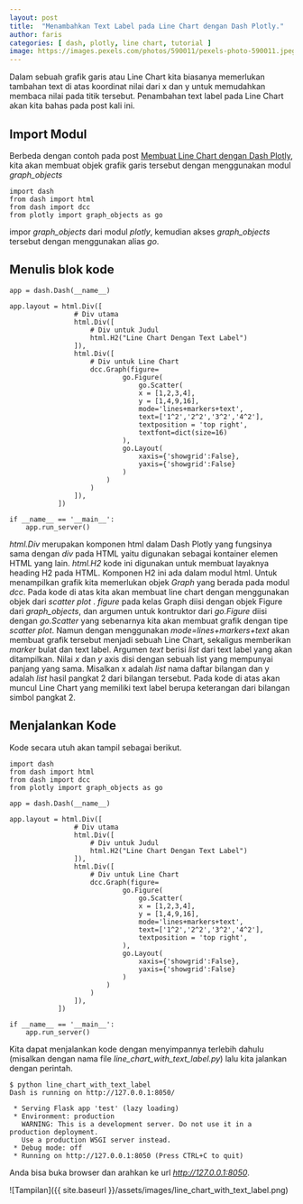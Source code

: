 ```yaml
---
layout: post
title:  "Menambahkan Text Label pada Line Chart dengan Dash Plotly."
author: faris
categories: [ dash, plotly, line chart, tutorial ]
image: https://images.pexels.com/photos/590011/pexels-photo-590011.jpeg
---
```

Dalam sebuah grafik garis atau Line Chart kita biasanya memerlukan tambahan text di atas koordinat nilai dari x dan y untuk memudahkan membaca nilai pada titik tersebut. Penambahan text label pada Line Chart akan kita bahas pada post kali ini.

## Import Modul

Berbeda dengan contoh pada post [Membuat Line Chart dengan Dash Plotly](https://farispriadi.github.io/dash-text-label-in-line-chart/), kita akan membuat objek grafik garis tersebut dengan menggunakan modul *graph_objects*

```
import dash
from dash import html
from dash import dcc
from plotly import graph_objects as go

```

impor *graph_objects* dari modul *plotly*, kemudian akses *graph_objects* tersebut dengan menggunakan alias *go*.


## Menulis blok kode

```
app = dash.Dash(__name__)

app.layout = html.Div([
				# Div utama
				html.Div([
					# Div untuk Judul
					html.H2("Line Chart Dengan Text Label")
				]),
				html.Div([
					# Div untuk Line Chart
					dcc.Graph(figure=
							go.Figure(
								go.Scatter(
								x = [1,2,3,4],
								y = [1,4,9,16],
								mode='lines+markers+text',
								text=['1^2','2^2','3^2','4^2'],
								textposition = 'top right',
								textfont=dict(size=16)
							),
							go.Layout(
								xaxis={'showgrid':False},
								yaxis={'showgrid':False}
							)
						)
					)
				]),
			])

if __name__ == '__main__':
	app.run_server()

```

*html.Div* merupakan komponen html dalam Dash Plotly yang fungsinya sama dengan *div* pada HTML yaitu digunakan sebagai kontainer elemen HTML yang lain. *html.H2* kode ini digunakan untuk membuat layaknya heading H2 pada HTML. Komponen H2 ini ada dalam modul html. Untuk menampilkan grafik kita memerlukan objek *Graph* yang berada pada modul *dcc*. Pada kode di atas kita akan membuat line chart dengan menggunakan objek dari *scatter plot* . *figure* pada kelas Graph diisi dengan objek Figure dari *graph_objects*, dan argumen untuk kontruktor dari *go.Figure* diisi dengan *go.Scatter* yang sebenarnya kita akan membuat grafik dengan tipe *scatter plot*. Namun dengan menggunakan *mode=lines+markers+text* akan membuat grafik tersebut menjadi sebuah Line Chart, sekaligus memberikan *marker* bulat dan text label. Argumen *text* berisi *list* dari text label yang akan ditampilkan. Nilai *x* dan *y* axis disi dengan sebuah list yang mempunyai panjang yang sama. Misalkan x adalah *list* nama daftar bilangan dan y adalah *list* hasil pangkat 2 dari bilangan tersebut. Pada kode di atas akan muncul Line Chart yang memiliki text label berupa keterangan dari bilangan simbol pangkat 2.

## Menjalankan Kode

Kode secara utuh akan tampil sebagai berikut.

```
import dash
from dash import html
from dash import dcc
from plotly import graph_objects as go

app = dash.Dash(__name__)

app.layout = html.Div([
				# Div utama
				html.Div([
					# Div untuk Judul
					html.H2("Line Chart Dengan Text Label")
				]),
				html.Div([
					# Div untuk Line Chart
					dcc.Graph(figure=
							go.Figure(
								go.Scatter(
								x = [1,2,3,4],
								y = [1,4,9,16],
								mode='lines+markers+text',
								text=['1^2','2^2','3^2','4^2'],
								textposition = 'top right',
							),
							go.Layout(
								xaxis={'showgrid':False},
								yaxis={'showgrid':False}
							)
						)
					)
				]),
			])

if __name__ == '__main__':
	app.run_server()

```


Kita dapat menjalankan kode dengan menyimpannya terlebih dahulu (misalkan dengan nama file *line_chart_with_text_label.py*) lalu kita jalankan dengan perintah.

```
$ python line_chart_with_text_label
Dash is running on http://127.0.0.1:8050/

 * Serving Flask app 'test' (lazy loading)
 * Environment: production
   WARNING: This is a development server. Do not use it in a production deployment.
   Use a production WSGI server instead.
 * Debug mode: off
 * Running on http://127.0.0.1:8050 (Press CTRL+C to quit)
```


Anda bisa buka browser dan arahkan ke url *http://127.0.0.1:8050*.

![Tampilan]({{ site.baseurl }}/assets/images/line_chart_with_text_label.png)
